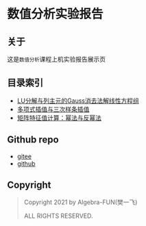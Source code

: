 # 数值分析实验报告
## 关于

这是`数值分析`课程上机实验报告展示页

## 目录索引
- [LU分解与列主元的Gauss消去法解线性方程组](./Notebooks/LU&Gauss.ipynb)
- [多项式插值与三次样条插值](./Notebooks/Interpolate.ipynb)
- [矩阵特征值计算：幂法与反幂法](./Notebooks/PowerMethod.ipynb)

## Github repo

- [gitee](https://gitee.com/Algebra-FUN/Numerical-Analysis)
- [github](https://github.com/Algebra-FUN/Numerical-Analysis)

## Copyright

> Copyright 2021 by Algebra-FUN(樊一飞)
>
> ALL RIGHTS RESERVED.
